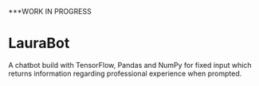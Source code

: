 ***WORK IN PROGRESS

# LauraBot
A chatbot build with TensorFlow, Pandas and NumPy for fixed input which returns information regarding professional experience when prompted.
